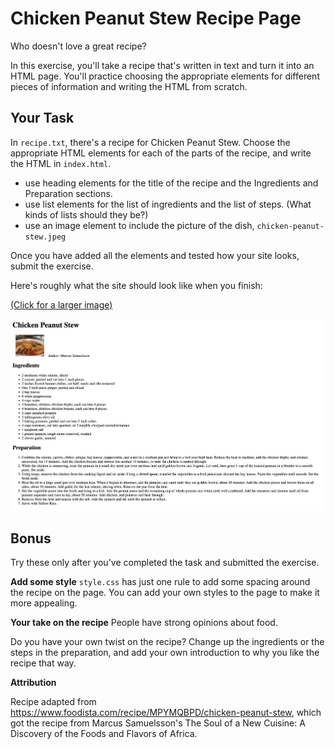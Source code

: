 # Chicken Peanut Stew Recipe Page

Who doesn't love a great recipe?

In this exercise, you'll take a recipe that's written in text and turn it into an HTML page. You'll practice choosing the appropriate elements for different pieces of information and writing the HTML from scratch.

## Your Task

In `recipe.txt`, there's a recipe for Chicken Peanut Stew. Choose the appropriate HTML elements for each of the parts of the recipe, and write the HTML in `index.html`.

* use heading elements for the title of the recipe and the Ingredients and Preparation sections.
* use list elements for the list of ingredients and the list of steps. (What kinds of lists should they be?)
* use an image element to include the picture of the dish, `chicken-peanut-stew.jpeg`

Once you have added all the elements and tested how your site looks, submit the exercise.

Here's roughly what the site should look like when you finish:

[(Click for a larger image)](https://chicken-peanut-stew-recipe-page.kibo-web.repl.co/finished-recipe.png)

![peanut stew recipe page screenshot](finished-recipe.png)

## Bonus

Try these only after you've completed the task and submitted the exercise.

**Add some style**
`style.css` has just one rule to add some spacing around the recipe on the page. You can add your own styles to the page to make it more appealing.

**Your take on the recipe**
People have strong opinions about food. 

Do you have your own twist on the recipe? Change up the ingredients or the steps in the preparation, and add your own introduction to why you like the recipe that way.


**Attribution**

Recipe adapted from https://www.foodista.com/recipe/MPYMQBPD/chicken-peanut-stew, which got the recipe from Marcus Samuelsson's The Soul of a New Cuisine: A Discovery of the Foods and Flavors of Africa.